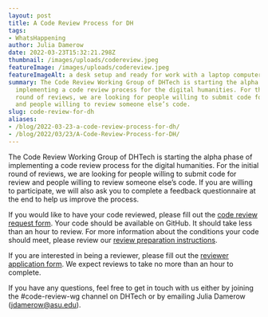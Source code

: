 ```yaml
---
layout: post
title: A Code Review Process for DH
tags:
- WhatsHappening
author: Julia Damerow
date: 2022-03-23T15:32:21.298Z
thumbnail: /images/uploads/codereview.jpeg
featureImage: /images/uploads/codereview.jpeg
featureImageAlt: a desk setup and ready for work with a laptop computer, paper notebook, mobile phone, and a cup of espresso
summary: The Code Review Working Group of DHTech is starting the alpha phase of
  implementing a code review process for the digital humanities. For the initial
  round of reviews, we are looking for people willing to submit code for review
  and people willing to review someone else’s code.
slug: code-review-for-dh
aliases:
- /blog/2022-03-23-a-code-review-process-for-dh/
- /blog/2022/03/23/A-Code-Review-Process-for-DH/
---
```

The Code Review Working Group of DHTech is starting the alpha phase of implementing a code review process for the digital humanities. For the initial round of reviews, we are looking for people willing to submit code for review and people willing to review someone else’s code. If you are willing to participate, we will also ask you to complete a feedback questionnaire at the end to help us improve the process. 

If you would like to have your code reviewed, please fill out the [code review request form](https://forms.gle/DKmsBSNsUY35nr6x9). Your code should be available on GitHub. It should take less than an hour to review. For more information about the conditions your code should meet, please review our [review preparation instructions](https://github.com/DHCodeReview/DHCodeReview/wiki/Authors:-Preparing-a-Code-Review).

If you are interested in being a reviewer, please fill out the [reviewer application form](https://forms.gle/PepxF6U64AT2Y5TZA). We expect reviews to take no more than an hour to complete. 

If you have any questions, feel free to get in touch with us either by joining the #code-review-wg channel on DHTech or by emailing Julia Damerow (jdamerow@asu.edu).
